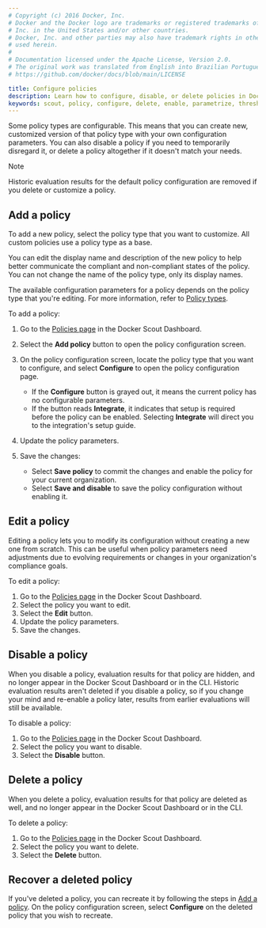 ```yaml
---
# Copyright (c) 2016 Docker, Inc.
# Docker and the Docker logo are trademarks or registered trademarks of Docker,
# Inc. in the United States and/or other countries.
# Docker, Inc. and other parties may also have trademark rights in other terms
# used herein.
#
# Documentation licensed under the Apache License, Version 2.0.
# The original work was translated from English into Brazilian Portuguese.
# https://github.com/docker/docs/blob/main/LICENSE

title: Configure policies
description: Learn how to configure, disable, or delete policies in Docker Scout
keywords: scout, policy, configure, delete, enable, parametrize, thresholds
---
```

Some policy types are configurable. This means that you can create new,
customized version of that policy type with your own configuration parameters.
You can also disable a policy if you need to temporarily disregard it, or
delete a policy altogether if it doesn't match your needs.

> [!NOTE]
> Historic evaluation results for the default policy configuration are removed
> if you delete or customize a policy.

## Add a policy

To add a new policy, select the policy type that you want to customize. All
custom policies use a policy type as a base.

You can edit the display name and description of the new policy to help
better communicate the compliant and non-compliant states of the policy.
You can not change the name of the policy type, only its display names.

The available configuration parameters for a policy depends on the
policy type that you're editing. For more information, refer to
[Policy types](/manuals/scout/policy/_index.md#policy-types).

To add a policy:

1. Go to the [Policies page](https://scout.docker.com/reports/policy) in the Docker Scout Dashboard.
2. Select the **Add policy** button to open the policy configuration screen.
3. On the policy configuration screen, locate the policy type that you want to
   configure, and select **Configure** to open the policy configuration page.

   - If the **Configure** button is grayed out, it means the current policy
     has no configurable parameters.
   - If the button reads **Integrate**, it indicates that setup is required
     before the policy can be enabled. Selecting **Integrate** will direct you
     to the integration's setup guide.

4. Update the policy parameters.
5. Save the changes:

   - Select **Save policy** to commit the changes and enable the policy for
     your current organization.
   - Select **Save and disable** to save the policy configuration without enabling
     it.

## Edit a policy

Editing a policy lets you to modify its configuration without creating 
a new one from scratch. This can be useful when policy parameters need adjustments 
due to evolving requirements or changes in your organization's compliance goals.

To edit a policy:

1. Go to the [Policies page](https://scout.docker.com/reports/policy) in the Docker Scout Dashboard.
2. Select the policy you want to edit.
3. Select the **Edit** button.
4. Update the policy parameters.
5. Save the changes.

## Disable a policy

When you disable a policy, evaluation results for that policy are hidden, and
no longer appear in the Docker Scout Dashboard or in the CLI. Historic
evaluation results aren't deleted if you disable a policy, so if you change
your mind and re-enable a policy later, results from earlier evaluations will
still be available.

To disable a policy:

1. Go to the [Policies page](https://scout.docker.com/reports/policy) in the Docker Scout Dashboard.
2. Select the policy you want to disable.
3. Select the **Disable** button.

## Delete a policy

When you delete a policy, evaluation results for that policy are deleted as
well, and no longer appear in the Docker Scout Dashboard or in the CLI.

To delete a policy:

1. Go to the [Policies page](https://scout.docker.com/reports/policy) in the Docker Scout Dashboard.
2. Select the policy you want to delete.
3. Select the **Delete** button.

## Recover a deleted policy

If you've deleted a policy, you can recreate it by following the steps in [Add
a policy](#add-a-policy). On the policy configuration screen, select
**Configure** on the deleted policy that you wish to recreate.
